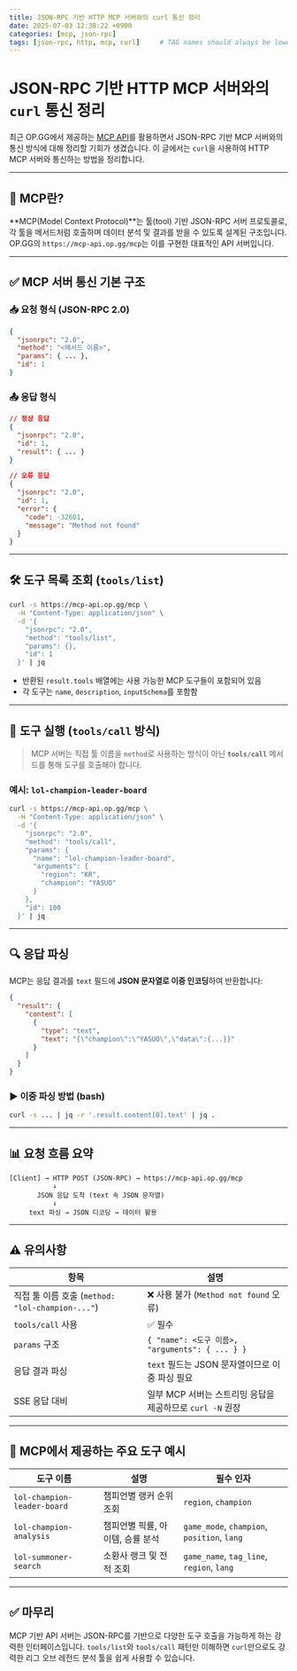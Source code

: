 ```yaml
---
title: JSON-RPC 기반 HTTP MCP 서버와의 curl 통신 정리
date: 2025-07-03 12:38:22 +0900
categories: [mcp, json-rpc]
tags: [json-rpc, http, mcp, curl]     # TAG names should always be lowercase
---
```



# JSON-RPC 기반 HTTP MCP 서버와의 `curl` 통신 정리

최근 OP.GG에서 제공하는 [MCP API](https://mcp-api.op.gg/mcp)를 활용하면서 JSON-RPC 기반 MCP 서버와의 통신 방식에 대해 정리할 기회가 생겼습니다. 이 글에서는 `curl`을 사용하여 HTTP MCP 서버와 통신하는 방법을 정리합니다.

---

## 📌 MCP란?

**MCP(Model Context Protocol)**는 툴(tool) 기반 JSON-RPC 서버 프로토콜로, 각 툴을 메서드처럼 호출하며 데이터 분석 및 결과를 받을 수 있도록 설계된 구조입니다. OP.GG의 `https://mcp-api.op.gg/mcp`는 이를 구현한 대표적인 API 서버입니다.

---

## ✅ MCP 서버 통신 기본 구조

### 📥 요청 형식 (JSON-RPC 2.0)

```json
{
  "jsonrpc": "2.0",
  "method": "<메서드 이름>",
  "params": { ... },
  "id": 1
}
```

### 📤 응답 형식

```json
// 정상 응답
{
  "jsonrpc": "2.0",
  "id": 1,
  "result": { ... }
}

// 오류 응답
{
  "jsonrpc": "2.0",
  "id": 1,
  "error": {
    "code": -32601,
    "message": "Method not found"
  }
}
```

---

## 🛠 도구 목록 조회 (`tools/list`)

```bash
curl -s https://mcp-api.op.gg/mcp \
  -H "Content-Type: application/json" \
  -d '{
    "jsonrpc": "2.0",
    "method": "tools/list",
    "params": {},
    "id": 1
  }' | jq
```

- 반환된 `result.tools` 배열에는 사용 가능한 MCP 도구들이 포함되어 있음
- 각 도구는 `name`, `description`, `inputSchema`를 포함함

---

## 🚀 도구 실행 (`tools/call` 방식)

> MCP 서버는 직접 툴 이름을 `method`로 사용하는 방식이 아닌 **`tools/call`** 메서드를 통해 도구를 호출해야 합니다.

### 예시: `lol-champion-leader-board`

```bash
curl -s https://mcp-api.op.gg/mcp \
  -H "Content-Type: application/json" \
  -d '{
    "jsonrpc": "2.0",
    "method": "tools/call",
    "params": {
      "name": "lol-champion-leader-board",
      "arguments": {
        "region": "KR",
        "champion": "YASUO"
      }
    },
    "id": 100
  }' | jq
```

---

## 🔍 응답 파싱

MCP는 응답 결과를 `text` 필드에 **JSON 문자열로 이중 인코딩**하여 반환합니다:

```json
{
  "result": {
    "content": [
      {
        "type": "text",
        "text": "{\"champion\":\"YASUO\",\"data\":{...}}"
      }
    ]
  }
}
```

### ▶ 이중 파싱 방법 (bash)

```bash
curl -s ... | jq -r '.result.content[0].text' | jq .
```

---

## 📊 요청 흐름 요약

```text
[Client] → HTTP POST (JSON-RPC) → https://mcp-api.op.gg/mcp
           ↓
       JSON 응답 도착 (text 속 JSON 문자열)
           ↓
     text 파싱 → JSON 디코딩 → 데이터 활용
```

---

## ⚠️ 유의사항

| 항목                                             | 설명                                                      |
| ------------------------------------------------ | --------------------------------------------------------- |
| 직접 툴 이름 호출 (`method: "lol-champion-..."`) | ❌ 사용 불가 (`Method not found` 오류)                     |
| `tools/call` 사용                                | ✅ 필수                                                    |
| `params` 구조                                    | `{ "name": <도구 이름>, "arguments": { ... } }`           |
| 응답 결과 파싱                                   | `text` 필드는 JSON 문자열이므로 이중 파싱 필요            |
| SSE 응답 대비                                    | 일부 MCP 서버는 스트리밍 응답을 제공하므로 `curl -N` 권장 |

---

## 🧰 MCP에서 제공하는 주요 도구 예시

| 도구 이름                   | 설명                             | 필수 인자                                   |
| --------------------------- | -------------------------------- | ------------------------------------------- |
| `lol-champion-leader-board` | 챔피언별 랭커 순위 조회          | `region`, `champion`                        |
| `lol-champion-analysis`     | 챔피언별 픽률, 아이템, 승률 분석 | `game_mode`, `champion`, `position`, `lang` |
| `lol-summoner-search`       | 소환사 랭크 및 전적 조회         | `game_name`, `tag_line`, `region`, `lang`   |

---

## ✅ 마무리

MCP 기반 API 서버는 JSON-RPC를 기반으로 다양한 도구 호출을 가능하게 하는 강력한 인터페이스입니다. `tools/list`와 `tools/call` 패턴만 이해하면 `curl`만으로도 강력한 리그 오브 레전드 분석 툴을 쉽게 사용할 수 있습니다.



